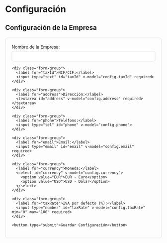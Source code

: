 # Configuración

## Configuración de la Empresa

<div class="config-form">
  <form @submit.prevent="saveConfig">
    <div class="form-group">
      <label for="companyName">Nombre de la Empresa:</label>
      <input type="text" id="companyName" v-model="config.companyName" required>
    </div>

    <div class="form-group">
      <label for="taxId">NIF/CIF:</label>
      <input type="text" id="taxId" v-model="config.taxId" required>
    </div>

    <div class="form-group">
      <label for="address">Dirección:</label>
      <textarea id="address" v-model="config.address" required></textarea>
    </div>

    <div class="form-group">
      <label for="phone">Teléfono:</label>
      <input type="tel" id="phone" v-model="config.phone">
    </div>

    <div class="form-group">
      <label for="email">Email:</label>
      <input type="email" id="email" v-model="config.email" required>
    </div>

    <div class="form-group">
      <label for="currency">Moneda:</label>
      <select id="currency" v-model="config.currency">
        <option value="EUR">EUR - Euro</option>
        <option value="USD">USD - Dólar</option>
      </select>
    </div>

    <div class="form-group">
      <label for="taxRate">IVA por defecto (%):</label>
      <input type="number" id="taxRate" v-model="config.taxRate" min="0" max="100" required>
    </div>

    <button type="submit">Guardar Configuración</button>
  </form>
</div>

<script setup>
import { ref } from 'vue'

const config = ref({
  companyName: '',
  taxId: '',
  address: '',
  phone: '',
  email: '',
  currency: 'EUR',
  taxRate: 21
})

function saveConfig() {
  // Aquí iría la lógica para guardar la configuración
  console.log('Guardar configuración:', config.value)
}
</script>

<style>
.config-form {
  max-width: 600px;
  margin: 20px auto;
  padding: 20px;
  border: 1px solid #ddd;
  border-radius: 8px;
}

.form-group {
  margin-bottom: 15px;
}

.form-group label {
  display: block;
  margin-bottom: 5px;
}

.form-group input,
.form-group textarea,
.form-group select {
  width: 100%;
  padding: 8px;
  border: 1px solid #ddd;
  border-radius: 4px;
}

button {
  padding: 8px 16px;
  background-color: #4CAF50;
  color: white;
  border: none;
  border-radius: 4px;
  cursor: pointer;
}

button:hover {
  background-color: #45a049;
}
</style>